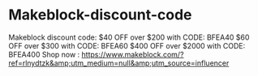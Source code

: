 # Makeblock-discount-code
Makeblock discount code: $40 OFF over $200 with CODE: BFEA40 $60 OFF over $300 with CODE: BFEA60 $400 OFF over $2000 with CODE: BFEA400 Shop now : https://www.makeblock.com/?ref=rlnydtzk&amp;utm_medium=null&amp;utm_source=influencer
